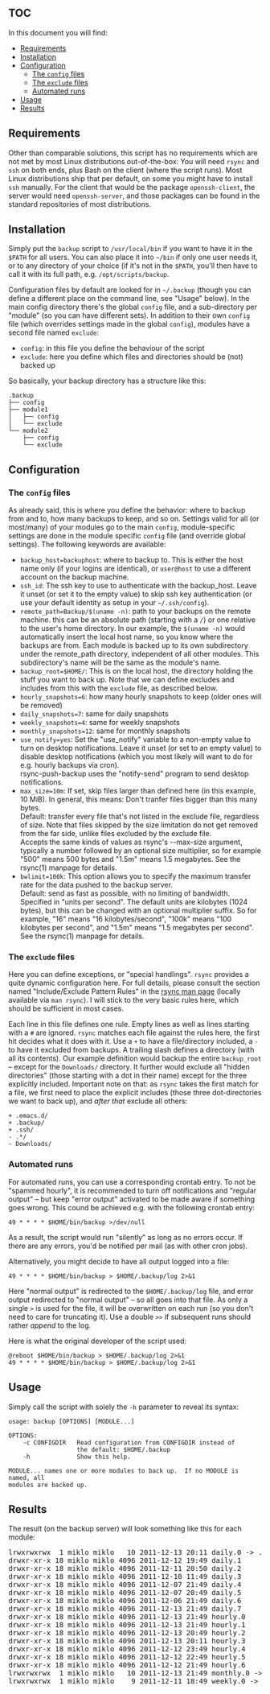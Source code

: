 ## TOC
In this document you will find:

* [Requirements](#requirements)
* [Installation](#installation)
* [Configuration](#configuration)
    * [The `config` files](#the-config-files)
    * [The `exclude` files](#the-exclude-files)
    * [Automated runs](#automated-runs)
* [Usage](#usage)
* [Results](#results)


## Requirements
Other than comparable solutions, this script has no requirements which are
not met by most Linux distributions out-of-the-box: You will need `rsync` and
`ssh` on both ends, plus Bash on the client (where the script runs). Most Linux
distributions ship that per default, on some you might have to install `ssh`
manually. For the client that would be the package `openssh-client`, the server
would need `openssh-server`, and those packages can be found in the standard
repositories of most distributions.


## Installation
Simply put the `backup` script to `/usr/local/bin` if you want to have it in
the `$PATH` for all users. You can also place it into `~/bin` if only one
user needs it, or to any directory of your choice (if it's not in the `$PATH`,
you'll then have to call it with its full path, e.g. `/opt/scripts/backup`.

Configuration files by default are looked for in `~/.backup` (though you can
define a different place on the command line, see "Usage" below). In the main
config directory there's the global `config` file, and a sub-directory per
"module" (so you can have different sets). In addition to their own `config`
file (which overrides settings made in the global `config`), modules have a
second file named `exclude`:

* `config`: in this file you define the behaviour of the script
* `exclude`: here you define which files and directories should be (not)
  backed up

So basically, your backup directory has a structure like this:

    .backup
    ├── config
    ├── module1
    │   ├── config
    │   └── exclude
    └── module2
        ├── config
        └── exclude


## Configuration
### The `config` files
As already said, this is where you define the behavior: where to backup from
and to, how many backups to keep, and so on. Settings valid for all (or
most/many) of your modules go to the main `config`, module-specific settings
are done in the module specific `config` file (and override global settings).
The following keywords are available:

* `backup_host=backuphost`: where to backup to. This is either the host name
  only (if your logins are identical), or `user@host` to use a different account
  on the backup machine.
* `ssh_id`: The ssh key to use to authenticate with the backup_host. Leave it unset
  (or set it to the empty value) to skip ssh key authentication (or use your
  default identity as setup in your `~/.ssh/config`).
* `remote_path=Backup/$(uname -n)`: path to your backups on the remote machine.
  this can be an absolute path (starting with a `/`) or one relative to the
  user's home directory. In our example, the `$(uname -n)` would automatically
  insert the local host name, so you know where the backups are from.  Each
  module is backed up to its own subdirectory under the remote_path
  directory, independent of all other modules. This subdirectory's name will
  be the same as the module's name.
* `backup_root=$HOME/`: This is on the local host, the directory holding the
  stuff you want to back up. Note that we can define excludes and includes from
  this with the `exclude` file, as described below.
* `hourly_snapshots=6`: how many hourly snapshots to keep (older ones will be removed)
* `daily_snapshots=7`: same for daily snapshots
* `weekly_snapshots=4`: same for weekly snapshots
* `monthly_snapshots=12`: same for monthly snapshots
* `use_notify=yes`: Set the "use_notify" variable to a non-empty value to turn
   on desktop notifications. Leave it unset (or set to an empty value) to disable
   desktop notifications (which you most likely will want to do for e.g. hourly
   backups via cron).  
   rsync-push-backup uses the "notify-send" program to send desktop notifications.
* `max_size=10m`: If set, skip files larger than defined here (in this example,
   10 MiB). In general, this means: Don't tranfer files bigger than this many
   bytes.  
   Default: transfer every file that's not listed in the exclude file, regardless
   of size. Note that files skipped by the size limitation do not get removed
   from the far side, unlike files excluded by the exclude file.  
   Accepts the same kinds of values as rsync's --max-size argument,
   typically a number followed by an optional size multiplier, so for
   example "500" means 500 bytes and "1.5m" means 1.5 megabytes.  See the
   rsync(1) manpage for details.
* `bwlimit=100k`: This  option allows you to specify the maximum transfer rate
   for the data pushed to the backup server.   
   Default: send as fast as possible, with no limiting of bandwidth.  
   Specified in "units per second". The default units are kilobytes (1024
   bytes), but this can be changed with an optional multiplier suffix.
   So for example, "16" means "16 kilobytes/second", "100k" means "100
   kilobytes per second", and "1.5m" means "1.5 megabytes per second".  
   See the rsync(1) manpage for details.


### The `exclude` files
Here you can define exceptions, or "special handlings". `rsync` provides a quite
dynamic configuration here. For full details, please consult the section named
"Include/Exclude Pattern Rules" in the [rsync man page](http://linux.die.net/man/1/rsync)
(locally available via `man rsync`). I will stick to the very basic rules here,
which should be sufficient in most cases.

Each line in this file defines one rule. Empty lines as well as lines starting
with a `#` are ignored. `rsync` matches each file against the rules here, the
first hit decides what it does with it. Use a `+` to have a file/directory
included, a `-` to have it excluded from backups. A trailing slash defines a
directory (with all its contents). Our example definition would backup the
entire `backup_root` – except for the `Downloads/` directory. It further would
exclude all "hidden directories" (those starting with a dot in their name)
except for the three explicitly included. Important note on that: as `rsync`
takes the first match for a file, we first need to place the explicit includes
(those three dot-directories we want to back up), and *after that* exclude all
others:

    + .emacs.d/
    + .backup/
    + .ssh/
    - .*/
    - Downloads/


### Automated runs
For automated runs, you can use a corresponding crontab entry. To not be
"spammed hourly", it is recommended to turn off notifications and "regular
output" – but keep "error output" activated to be made aware if something
goes wrong. This cound be achieved e.g. with the following crontab entry:

    49 * * * * $HOME/bin/backup >/dev/null

As a result, the script would run "silently" as long as no errors occur. If
there are any errors, you'd be notified per mail (as with other cron jobs).

Alternatively, you might decide to have all output logged into a file:

    49 * * * * $HOME/bin/backup > $HOME/.backup/log 2>&1

Here "normal output" is redirected to the `$HOME/.backup/log` file, and
error output redirected to "normal output" – so all goes into that file.
As only a single `>` is used for the file, it will be overwritten on each
run (so you don't need to care for truncating it). Use a double `>>` if
subsequent runs should rather *append* to the log.

Here is what the original developer of the script used:

    @reboot $HOME/bin/backup > $HOME/.backup/log 2>&1
    49 * * * * $HOME/bin/backup > $HOME/.backup/log 2>&1


## Usage
Simply call the script with solely the `-h` parameter to reveal its syntax:

    usage: backup [OPTIONS] [MODULE...]
    
    OPTIONS:
        -c CONFIGDIR   Read configuration from CONFIGDIR instead of
                       the default: $HOME/.backup
        -h             Show this help.
    
    MODULE... names one or more modules to back up.  If no MODULE is named, all
    modules are backed up.


## Results
The result (on the backup server) will look something like this for each module:

<pre>
lrwxrwxrwx  1 miklo miklo   10 2011-12-13 20:11 daily.0 -> ./hourly.6
drwxr-xr-x 18 miklo miklo 4096 2011-12-12 19:49 daily.1
drwxr-xr-x 18 miklo miklo 4096 2011-12-11 20:50 daily.2
drwxr-xr-x 18 miklo miklo 4096 2011-12-10 11:49 daily.3
drwxr-xr-x 18 miklo miklo 4096 2011-12-07 21:49 daily.4
drwxr-xr-x 18 miklo miklo 4096 2011-12-07 20:49 daily.5
drwxr-xr-x 18 miklo miklo 4096 2011-12-06 21:49 daily.6
drwxr-xr-x 18 miklo miklo 4096 2011-12-13 21:49 daily.7
drwxr-xr-x 18 miklo miklo 4096 2011-12-13 21:49 hourly.0
drwxr-xr-x 18 miklo miklo 4096 2011-12-13 21:49 hourly.1
drwxr-xr-x 18 miklo miklo 4096 2011-12-13 20:49 hourly.2
drwxr-xr-x 18 miklo miklo 4096 2011-12-13 20:11 hourly.3
drwxr-xr-x 18 miklo miklo 4096 2011-12-12 23:49 hourly.4
drwxr-xr-x 18 miklo miklo 4096 2011-12-12 22:49 hourly.5
drwxr-xr-x 18 miklo miklo 4096 2011-12-12 21:49 hourly.6
lrwxrwxrwx  1 miklo miklo   10 2011-12-13 21:49 monthly.0 -> ./weekly.4
lrwxrwxrwx  1 miklo miklo    9 2011-12-11 18:49 weekly.0 -> ./daily.7
</pre>
